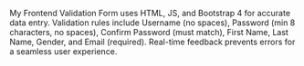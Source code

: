 My Frontend Validation Form uses HTML, JS, and Bootstrap 4 for accurate data entry. Validation rules include Username (no spaces), Password (min 8 characters, no spaces), Confirm Password (must match), First Name, Last Name, Gender, and Email (required). Real-time feedback prevents errors for a seamless user experience.
